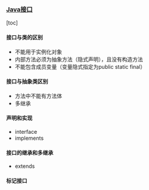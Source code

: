 ### [Java接口](https://www.runoob.com/java/java-interfaces.html)

[toc]

#### 接口与类的区别

* 不能用于实例化对象
* 内部方法必须为抽象方法（隐式声明），且没有构造方法
* 不能包含成员变量（变量隐式指定为public static final）

#### 接口与抽象类区别

* 方法中不能有方法体
* 多继承

#### 声明和实现

* interface
* implements

#### 接口的继承和多继承

* extends

#### 标记接口

